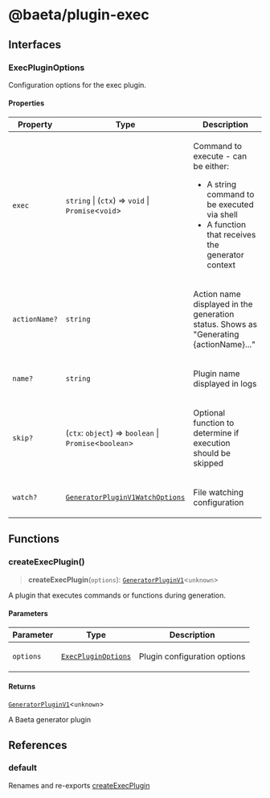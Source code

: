 # @baeta/plugin-exec

## Interfaces

### ExecPluginOptions

Configuration options for the exec plugin.

#### Properties

<table>
<thead>
<tr>
<th>Property</th>
<th>Type</th>
<th>Description</th>
</tr>
</thead>
<tbody>
<tr>
<td>

`exec`

</td>
<td>

`string` \| (`ctx`) => `void` \| `Promise`\<`void`\>

</td>
<td>

Command to execute - can be either:

- A string command to be executed via shell
- A function that receives the generator context

</td>
</tr>
<tr>
<td>

`actionName?`

</td>
<td>

`string`

</td>
<td>

Action name displayed in the generation status.
Shows as "Generating {actionName}..."

</td>
</tr>
<tr>
<td>

`name?`

</td>
<td>

`string`

</td>
<td>

Plugin name displayed in logs

</td>
</tr>
<tr>
<td>

`skip?`

</td>
<td>

(`ctx`: `object`) => `boolean` \| `Promise`\<`boolean`\>

</td>
<td>

Optional function to determine if execution should be skipped

</td>
</tr>
<tr>
<td>

`watch?`

</td>
<td>

[`GeneratorPluginV1WatchOptions`](../generator-sdk/index.md#generatorpluginv1watchoptions)

</td>
<td>

File watching configuration

</td>
</tr>
</tbody>
</table>

## Functions

### createExecPlugin()

> **createExecPlugin**(`options`): [`GeneratorPluginV1`](../generator/index.md#generatorpluginv1store)\<`unknown`\>

A plugin that executes commands or functions during generation.

#### Parameters

<table>
<thead>
<tr>
<th>Parameter</th>
<th>Type</th>
<th>Description</th>
</tr>
</thead>
<tbody>
<tr>
<td>

`options`

</td>
<td>

[`ExecPluginOptions`](index.md#execpluginoptions)

</td>
<td>

Plugin configuration options

</td>
</tr>
</tbody>
</table>

#### Returns

[`GeneratorPluginV1`](../generator/index.md#generatorpluginv1store)\<`unknown`\>

A Baeta generator plugin

## References

### default

Renames and re-exports [createExecPlugin](index.md#createexecplugin)
